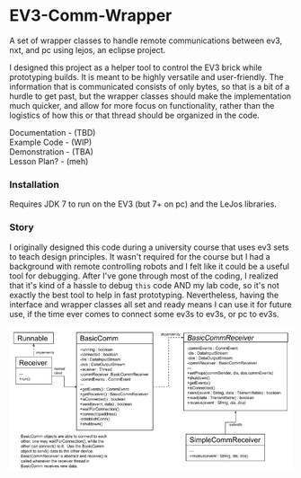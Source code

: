 # EV3-Comm-Wrapper

A set of wrapper classes to handle remote communications between ev3, nxt, and pc using lejos, an eclipse project.

I designed this project as a helper tool to control the EV3 brick while prototyping builds.  It is meant to be 
highly versatile and user-friendly.  The information that is communicated consists of only bytes, so that is a bit
of a hurdle to get past, but the wrapper classes should make the implementation much quicker, and allow for more 
focus on functionality, rather than the logistics of how this or that thread should be organized
in the code.  

Documentation - (TBD)  
Example Code  - (WIP)  
Demonstration - (TBA)  
Lesson Plan?  - (meh)  

### Installation

Requires JDK 7 to run on the EV3 (but 7+ on pc) and the LeJos libraries.

### Story

I originally designed this code during a university course that uses ev3 sets to teach design principles.  It wasn't
required for the course but I had a background with remote controlling robots and I felt like it could be a useful tool
for debugging.  After I've gone through most of the coding, I realized that it's kind of a hassle to debug `this` code
AND my lab code, so it's not exactly the best tool to help in fast prototyping.  Nevertheless, having the interface and
wrapper classes all set and ready means I can use it for future use, if the time ever comes to connect some ev3s to ev3s, 
or pc to ev3s.

![](LejosComm.png)